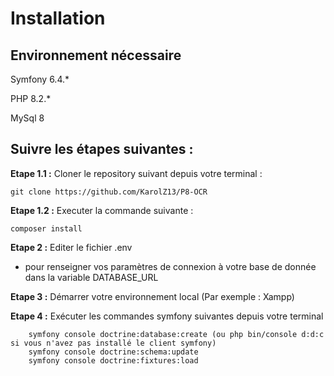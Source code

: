 # Installation
## Environnement nécessaire
Symfony 6.4.*

PHP 8.2.*

MySql 8

## Suivre les étapes suivantes :

**Etape 1.1 :** Cloner le repository suivant depuis votre terminal :

```
git clone https://github.com/KarolZ13/P8-OCR
```

**Etape 1.2 :** Executer la commande suivante :

```
composer install
```

**Etape 2 :** Editer le fichier .env

- pour renseigner vos paramètres de connexion à votre base de donnée dans la variable DATABASE_URL

**Etape 3 :** Démarrer votre environnement local (Par exemple : Xampp)

**Etape 4 :** Exécuter les commandes symfony suivantes depuis votre terminal

```
    symfony console doctrine:database:create (ou php bin/console d:d:c si vous n'avez pas installé le client symfony)
    symfony console doctrine:schema:update
    symfony console doctrine:fixtures:load  
```

